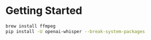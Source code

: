 # Getting Started
```sh
brew install ffmpeg
pip install -U openai-whisper --break-system-packages
```
